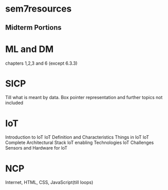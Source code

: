 # sem7resources


## Midterm Portions
# ML and DM
chapters 1,2,3 and 6 (except 6.3.3)


# SICP
Till what is meant by data.
Box pointer representation and further topics not included



# IoT
Introduction to IoT 
IoT Definition and Characteristics 
Things in IoT 
loT Complete Architectural Stack 
loT enabling Technologies 
loT Challenges 
Sensors and Hardware for loT


# NCP
Internet, HTML, CSS, JavaScript(till loops)





